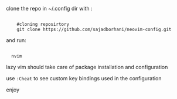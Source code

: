 clone the repo in ~/.config dir with :
<pre><code lang="sh">
    #cloning reposirtory 
    git clone https://github.com/sajadborhani/neovim-config.git
</code></pre>
and run:
<pre><code lang="sh">
  nvim
</code></pre>

lazy vim should take care of package installation and configuration

use `:Cheat` to see custom key bindings used in the configuration

enjoy
